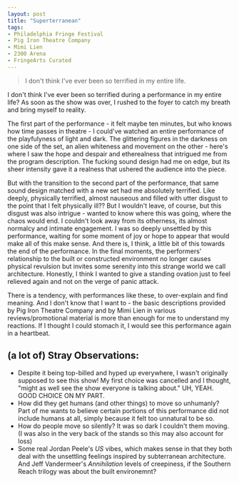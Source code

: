 ```yaml
---
layout: post
title: "Superterranean"
tags:
- Philadelphia Fringe Festival
- Pig Iron Theatre Company
- Mimi Lien
- 2300 Arena
- FringeArts Curated
---
```

> I don't think I've ever been so terrified in my entire life.

I don't think I've ever been so terrified during a performance in my entire life? As soon as the show was over, I rushed to the foyer to catch my breath and bring myself to reality.

The first part of the performance - it felt maybe ten minutes, but who knows how time passes in theatre - I could've watched an entire performance of the playfulyness of light and dark. The glittering figures in the darkness on one side of the set, an alien whiteness and movement on the other - here's where I saw the hope and despair and etherealness that intrigued me from the program description. The fucking sound design had me on edge, but its sheer intensity gave it a realness that ushered the audience into the piece.

But with the transition to the second part of the performance, that same sound design matched with a new set had me absolutely terrified. Like deeply, physically terrified, almost nauseous and filled with utter disgust to the point that I felt physically ill?? But I wouldn't leave, of course, but this disgust was also intrigue -  wanted to know where this was going, where the chaos would end. I couldn't look away from its otherness, its almost normalcy and intimate engagement. I was so deeply unsettled by this performance, waiting for some moment of joy or hope to appear that would make all of this make sense. And there is, I think, a little bit of this towards the end of the performance. In the final moments, the performers' relationship to the built or constructed environment no longer causes physical revulsion but invites some serenity into this strange world we call architecture. Honestly, I think I wanted to give a standing ovation just to feel relieved again and not on the verge of panic attack.

There is a tendency, with performances like these, to over-explain and find meaning. And I don't know that I want to - the basic descriptions provided by Pig Iron Theatre Company and by Mimi Lien in various reviews/promotional material is more than enough for me to understand my reactions. If I thought I could stomach it, I would see this performance again in a heartbeat.

## (a lot of) Stray Observations:
- Despite it being top-billed and hyped up everywhere, I wasn't originally supposed to see this show! My first choice was cancelled and I thought, "might as well see the show everyone is talking about." UH, YEAH. GOOD CHOICE ON MY PART.
- How did they get humans (and other things) to move so unhumanly? Part of me wants to believe certain portions of this performance did not include humans at all, simply because it felt too unnatural to be so.
- How do people move so silently? It was so dark I couldn't them moving. (I was also in the very back of the stands so this may also account for loss)
- Some real Jordan Peele's *US* vibes, which makes sense in that they both deal with the unsettling feelings inspired by subterranean architecture. And Jeff Vandermeer's *Annihilation* levels of creepiness, if the Southern Reach trilogy was about the built environemnt?
